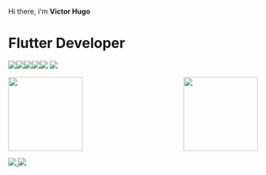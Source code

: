  
Hi there, i'm **Victor Hugo**

# Flutter Developer

 
<img src="https://img.icons8.com/?size=50&id=NfbyHexzVEDk&format=png&color=000000"/><img src="https://img.icons8.com/?size=50&id=l75OEUJkPAk4&format=png&color=000000"/><img src="https://img.icons8.com/color/50/000000/flutter.png"/><img src="https://img.icons8.com/color/50/000000/linux--v1.png"/><img src="https://img.icons8.com/plasticine/50/000000/bash.png"/>
<img src="https://img.icons8.com/?size=50&id=62452&format=png&color=000000"/>








<img height="150px" src="https://github-readme-stats.vercel.app/api?username=wdvictor&count_private=true&show_icons=true&theme=synthwave"><img align="right" height="150px" src="https://github-readme-stats.vercel.app/api/top-langs/?username=wdvictor&langs_count=10&hide=vhdl,tcl,batchfile,pascal,swift,kotlin,objective-c,purebasic&count_private=true&layout=compact&theme=synthwave">

<a href="https://www.instagram.com/victorhp.a/">
<img src="https://img.icons8.com/office/50/000000/instagram-new.png"/>
</a>
<a href="https://www.linkedin.com/in/wdvictor/"><img src="https://img.icons8.com/color/48/000000/linkedin-circled--v4.png"/></a>
